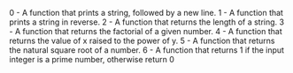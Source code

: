 0 - A function that prints a string, followed by a new line.
1 - A function that prints a string in reverse.
2 - A function that returns the length of a string.
3 - A function that returns the factorial of a given number.
4 - A function that returns the value of x raised to the power of y.
5 - A function that returns the natural square root of a number.
6 - A function that returns 1 if the input integer is a prime number, otherwise
	return 0
